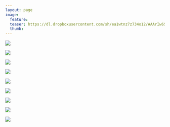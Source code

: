 ```yaml
---
layout: page
image:
  feature:
  teaser: https://dl.dropboxusercontent.com/sh/ea1wtnz7z734o12/AAArIw6S4NxnFSuYsc4Q_V56a/luontokuvat/kes%C3%A4/8/DS34207-245px.jpg
  thumb:
---
```


[![](https://dl.dropboxusercontent.com/sh/ea1wtnz7z734o12/AAAxxWPySffaSLmPuwdljoTva/luontokuvat/kes%C3%A4/8/DS34194-800px.jpg)](https://dl.dropboxusercontent.com/sh/ea1wtnz7z734o12/AAATuFPdNAODxYNVxr0jnt6Ja/luontokuvat/kes%C3%A4/8/DS34194.jpg)

[![](https://dl.dropboxusercontent.com/sh/ea1wtnz7z734o12/AACxsQVYsXnM61iL-4mZ75gua/luontokuvat/kes%C3%A4/8/DS34202-800px.jpg)](https://dl.dropboxusercontent.com/sh/ea1wtnz7z734o12/AADlr8bYaJ1Tx37D7FKul7h_a/luontokuvat/kes%C3%A4/8/DS34202.jpg)

[![](https://dl.dropboxusercontent.com/sh/ea1wtnz7z734o12/AAD1xUEtStzMzN4xmWTg5SJJa/luontokuvat/kes%C3%A4/8/DS34207-800px.jpg)](https://dl.dropboxusercontent.com/sh/ea1wtnz7z734o12/AAC7hzDdXLQykhH_1r1tM4xSa/luontokuvat/kes%C3%A4/8/DS34207.jpg)

[![](https://dl.dropboxusercontent.com/sh/ea1wtnz7z734o12/AABC4V3XI2UewE4fRVjetdooa/luontokuvat/kes%C3%A4/8/DS34210-800px.jpg)](https://dl.dropboxusercontent.com/sh/ea1wtnz7z734o12/AABQTjzl-EZSlzjxQnDSboOma/luontokuvat/kes%C3%A4/8/DS34210.jpg)

[![](https://dl.dropboxusercontent.com/sh/ea1wtnz7z734o12/AABpOo4xmP8jhPzx0j8J7fUsa/luontokuvat/kes%C3%A4/8/DS34232-800px.jpg)](https://dl.dropboxusercontent.com/sh/ea1wtnz7z734o12/AAC6K05DkVQY6ZXb5I94c4Fla/luontokuvat/kes%C3%A4/8/DS34232.jpg)

[![](https://dl.dropboxusercontent.com/sh/ea1wtnz7z734o12/AAC0ZjSKAk2GWlRUCAANH782a/luontokuvat/kes%C3%A4/8/DS34238-800px.jpg)](https://dl.dropboxusercontent.com/sh/ea1wtnz7z734o12/AAAKRYBFKvgO8L6owVwFwIvba/luontokuvat/kes%C3%A4/8/DS34238.jpg)

[![](https://dl.dropboxusercontent.com/sh/ea1wtnz7z734o12/AADmoPHznKzN_0zL2AY43ad2a/luontokuvat/kes%C3%A4/8/DS34248-800px.jpg)](https://dl.dropboxusercontent.com/sh/ea1wtnz7z734o12/AAAFtgXBsLj2VH-njlhPT53Ya/luontokuvat/kes%C3%A4/8/DS34248.jpg)

[![](https://dl.dropboxusercontent.com/sh/ea1wtnz7z734o12/AAA-UhBMdnGe0-5Ff_qWBUh-a/luontokuvat/kes%C3%A4/8/DS34480-800px.jpg)](https://dl.dropboxusercontent.com/sh/ea1wtnz7z734o12/AAAKPm1kOQOkAA49YQkFNC1Ra/luontokuvat/kes%C3%A4/8/DS34480.jpg)

[![](https://dl.dropboxusercontent.com/sh/ea1wtnz7z734o12/AAAsioA2zDFPyT9PLyI-KCaVa/luontokuvat/kes%C3%A4/8/DS34486-800px.jpg)](https://dl.dropboxusercontent.com/sh/ea1wtnz7z734o12/AADfrFfc-5mT7kBqQT7-HrDJa/luontokuvat/kes%C3%A4/8/DS34486.jpg)
